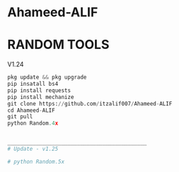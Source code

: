 # Ahameed-ALIF 
# RANDOM TOOLS 
V1.24
```python 
pkg update && pkg upgrade
pip insatall bs4
pip install requests
pip install mechanize
git clone https://github.com/itzalif007/Ahameed-ALIF 
cd Ahameed-ALIF
git pull
python Random.4x


____________________________________________
# Update - v1.25

# python Random.5x
